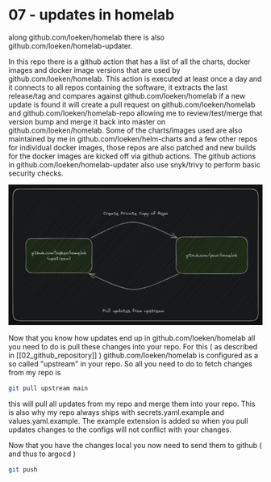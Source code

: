 # 07 - updates in homelab

along github.com/loeken/homelab there is also github.com/loeken/homelab-updater.

In this repo there is a github action that has a list of all the charts, docker images and docker image versions that are used by github.com/loeken/homelab. This action is executed at least once a day and it connects to all repos containing the software, it extracts the last release/tag and compares against github.com/loeken/homelab if a new update is found it will create a pull request on github.com/loeken/homelab and github.com/loeken/homelab-repo allowing me to review/test/merge that version bump and merge it back into master on github.com/loeken/homelab. Some of the charts/images used are also maintained by me in github.com/loeken/helm-charts and a few other repos for individual docker images, those repos are also patched and new builds for the docker images are kicked off via github actions.
The github actions in github.com/loeken/homelab-updater also use snyk/trivy to perform basic security checks.

![private fork](Excalidraw/upstream_clone.png)

Now that you know how updates end up in github.com/loeken/homelab all you need to do is pull these changes into your repo. For this ( as described in [[02_github_repository]] ) github.com/loeken/homelab is configured as a so called "upstream" in your repo. So all you need to do to fetch changes from my repo is

```bash
git pull upstream main
```

this will pull all updates from my repo and merge them into your repo. This is also why my repo always ships with secrets.yaml.example and values.yaml.example. The example extension is added so when you pull updates changes to the configs will not conflict with your changes.

Now that you have the changes local you now need to send them to github ( and thus to argocd )

```bash
git push
```
